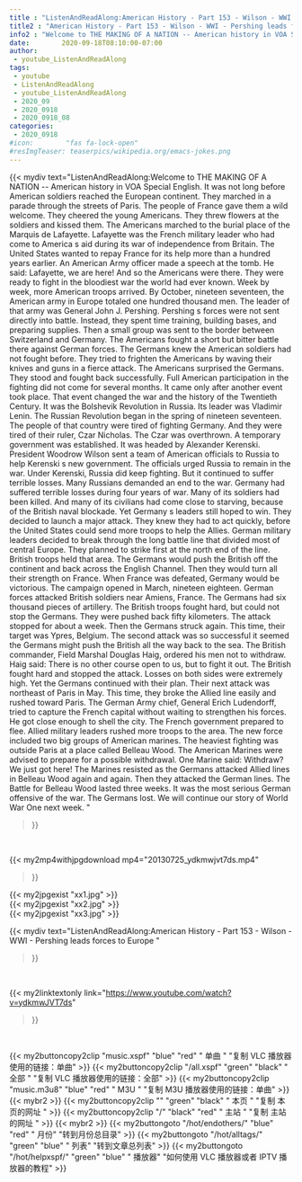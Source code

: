 ```yaml
---
title : "ListenAndReadAlong:American History - Part 153 - Wilson - WWI - Pershing leads forces to Europe "
title2 : "American History - Part 153 - Wilson - WWI - Pershing leads forces to Europe "
info2 : "Welcome to THE MAKING OF A NATION -- American history in VOA Special English. It was not long before American soldiers reached the European continent. They marched in a parade through the streets of Paris. The people of France gave them a wild welcome. They cheered the young Americans. They threw flowers at the soldiers and kissed them.   The Americans marched to the burial place of the Marquis de Lafayette. Lafayette was the French military leader who had come to America s aid during its war of independence from Britain. The United States wanted to repay France for its help more than a hundred years earlier. An American Army officer made a speech at the tomb. He said:  Lafayette, we are here!   And so the Americans were there. They were ready to fight in the bloodiest war the world had ever known. Week by week, more American troops arrived. By October, nineteen seventeen, the American army in Europe totaled one hundred thousand men. The leader of that army was General John J. Pershing. Pershing s forces were not sent directly into battle. Instead, they spent time training, building bases, and preparing supplies. Then a small group was sent to the border between Switzerland and Germany. The Americans fought a short but bitter battle there against German forces. The Germans knew the American soldiers had not fought before. They tried to frighten the Americans by waving their knives and guns in a fierce attack. The Americans surprised the Germans. They stood and fought back successfully.  Full American participation in the fighting did not come for several months. It came only after another event took place. That event changed the war and the history of the Twentieth Century. It was the Bolshevik Revolution in Russia. Its leader was Vladimir Lenin. The Russian Revolution began in the spring of nineteen seventeen. The people of that country were tired of fighting Germany. And they were tired of their ruler, Czar Nicholas. The Czar was overthrown. A temporary government was established. It was headed by Alexander Kerenski. President Woodrow Wilson sent a team of American officials to Russia to help Kerenski s new government. The officials urged Russia to remain in the war.  Under Kerenski, Russia did keep fighting. But it continued to suffer terrible losses. Many Russians demanded an end to the war. Germany had suffered terrible losses during four years of war. Many of its soldiers had been killed. And many of its civilians had come close to starving, because of the British naval blockade. Yet Germany s leaders still hoped to win. They decided to launch a major attack. They knew they had to act quickly, before the United States could send more troops to help the Allies.  German military leaders decided to break through the long battle line that divided most of central Europe. They planned to strike first at the north end of the line. British troops held that area. The Germans would push the British off the continent and back across the English Channel. Then they would turn all their strength on France. When France was defeated, Germany would be victorious. The campaign opened in March, nineteen eighteen. German forces attacked British soldiers near Amiens, France. The Germans had six thousand pieces of artillery. The British troops fought hard, but could not stop the Germans. They were pushed back fifty kilometers. The attack stopped for about a week.  Then the Germans struck again. This time, their target was Ypres, Belgium. The second attack was so successful it seemed the Germans might push the British all the way back to the sea. The British commander, Field Marshal Douglas Haig, ordered his men not to withdraw. Haig said:  There is no other course open to us, but to fight it out.  The British fought hard and stopped the attack. Losses on both sides were extremely high. Yet the Germans continued with their plan.  Their next attack was northeast of Paris in May. This time, they broke the Allied line easily and rushed toward Paris. The German Army chief, General Erich Ludendorff, tried to capture the French capital without waiting to strengthen his forces. He got close enough to shell the city. The French government prepared to flee. Allied military leaders rushed more troops to the area. The new force included two big groups of American marines.   The heaviest fighting was outside Paris at a place called Belleau Wood. The American Marines were advised to prepare for a possible withdrawal. One Marine said:  Withdraw? We just got here!  The Marines resisted as the Germans attacked Allied lines in Belleau Wood again and again. Then they attacked the German lines. The Battle for Belleau Wood lasted three weeks. It was the most serious German offensive of the war. The Germans lost. We will continue our story of World War One next week. "
date:        2020-09-18T08:10:00-07:00
author:
 - youtube_ListenAndReadAlong
tags:
 - youtube
 - ListenAndReadAlong
 - youtube_ListenAndReadAlong
 - 2020_09
 - 2020_0918
 - 2020_0918_08
categories:
 - 2020_0918
#icon:        "fas fa-lock-open"
#resImgTeaser: teaserpics/wikipedia.org/emacs-jokes.png
---
```


{{< mydiv text="ListenAndReadAlong:Welcome to THE MAKING OF A NATION -- American history in VOA Special English. It was not long before American soldiers reached the European continent. They marched in a parade through the streets of Paris. The people of France gave them a wild welcome. They cheered the young Americans. They threw flowers at the soldiers and kissed them.   The Americans marched to the burial place of the Marquis de Lafayette. Lafayette was the French military leader who had come to America s aid during its war of independence from Britain. The United States wanted to repay France for its help more than a hundred years earlier. An American Army officer made a speech at the tomb. He said:  Lafayette, we are here!   And so the Americans were there. They were ready to fight in the bloodiest war the world had ever known. Week by week, more American troops arrived. By October, nineteen seventeen, the American army in Europe totaled one hundred thousand men. The leader of that army was General John J. Pershing. Pershing s forces were not sent directly into battle. Instead, they spent time training, building bases, and preparing supplies. Then a small group was sent to the border between Switzerland and Germany. The Americans fought a short but bitter battle there against German forces. The Germans knew the American soldiers had not fought before. They tried to frighten the Americans by waving their knives and guns in a fierce attack. The Americans surprised the Germans. They stood and fought back successfully.  Full American participation in the fighting did not come for several months. It came only after another event took place. That event changed the war and the history of the Twentieth Century. It was the Bolshevik Revolution in Russia. Its leader was Vladimir Lenin. The Russian Revolution began in the spring of nineteen seventeen. The people of that country were tired of fighting Germany. And they were tired of their ruler, Czar Nicholas. The Czar was overthrown. A temporary government was established. It was headed by Alexander Kerenski. President Woodrow Wilson sent a team of American officials to Russia to help Kerenski s new government. The officials urged Russia to remain in the war.  Under Kerenski, Russia did keep fighting. But it continued to suffer terrible losses. Many Russians demanded an end to the war. Germany had suffered terrible losses during four years of war. Many of its soldiers had been killed. And many of its civilians had come close to starving, because of the British naval blockade. Yet Germany s leaders still hoped to win. They decided to launch a major attack. They knew they had to act quickly, before the United States could send more troops to help the Allies.  German military leaders decided to break through the long battle line that divided most of central Europe. They planned to strike first at the north end of the line. British troops held that area. The Germans would push the British off the continent and back across the English Channel. Then they would turn all their strength on France. When France was defeated, Germany would be victorious. The campaign opened in March, nineteen eighteen. German forces attacked British soldiers near Amiens, France. The Germans had six thousand pieces of artillery. The British troops fought hard, but could not stop the Germans. They were pushed back fifty kilometers. The attack stopped for about a week.  Then the Germans struck again. This time, their target was Ypres, Belgium. The second attack was so successful it seemed the Germans might push the British all the way back to the sea. The British commander, Field Marshal Douglas Haig, ordered his men not to withdraw. Haig said:  There is no other course open to us, but to fight it out.  The British fought hard and stopped the attack. Losses on both sides were extremely high. Yet the Germans continued with their plan.  Their next attack was northeast of Paris in May. This time, they broke the Allied line easily and rushed toward Paris. The German Army chief, General Erich Ludendorff, tried to capture the French capital without waiting to strengthen his forces. He got close enough to shell the city. The French government prepared to flee. Allied military leaders rushed more troops to the area. The new force included two big groups of American marines.   The heaviest fighting was outside Paris at a place called Belleau Wood. The American Marines were advised to prepare for a possible withdrawal. One Marine said:  Withdraw? We just got here!  The Marines resisted as the Germans attacked Allied lines in Belleau Wood again and again. Then they attacked the German lines. The Battle for Belleau Wood lasted three weeks. It was the most serious German offensive of the war. The Germans lost. We will continue our story of World War One next week. "
>}}
<br>


{{< my2mp4withjpgdownload mp4="20130725_ydkmwjvt7ds.mp4"
>}}

{{< my2jpgexist "xx1.jpg" >}}<br>
{{< my2jpgexist "xx2.jpg" >}}<br>
{{< my2jpgexist "xx3.jpg" >}}<br>



{{< mydiv text="ListenAndReadAlong:American History - Part 153 - Wilson - WWI - Pershing leads forces to Europe "
>}}
<br>

{{< my2linktextonly link="https://www.youtube.com/watch?v=ydkmwJVT7ds"
>}}


<br>

{{< my2buttoncopy2clip "music.xspf"        "blue"   "red"    " 单曲 "  "复制 VLC 播放器使用的链接：单曲" >}} {{< my2buttoncopy2clip "/all.xspf"         "green"  "black"  " 全部 "  "复制 VLC 播放器使用的链接：全部" >}} {{< my2buttoncopy2clip "music.m3u8"        "blue"   "red"    " M3U  "    "复制 M3U 播放器使用的链接：单曲" >}} {{< mybr2 >}} {{< my2buttoncopy2clip ""                  "green"  "black"  " 本页 "    "复制 本页的网址 " >}} {{< my2buttoncopy2clip "/"                 "black"  "red"    " 主站 "    "复制 主站的网址 " >}} {{< mybr2 >}} {{< my2buttongoto      "/hot/endothers/"   "blue"   "red"    " 月份"   "转到月份总目录" >}} {{< my2buttongoto      "/hot/alltags/"     "green"  "blue"   " 列表"   "转到文章总列表" >}} {{< my2buttongoto      "/hot/helpxspf/"    "green"  "blue"   " 播放器" "如何使用 VLC 播放器或者 IPTV 播放器的教程" >}} 
